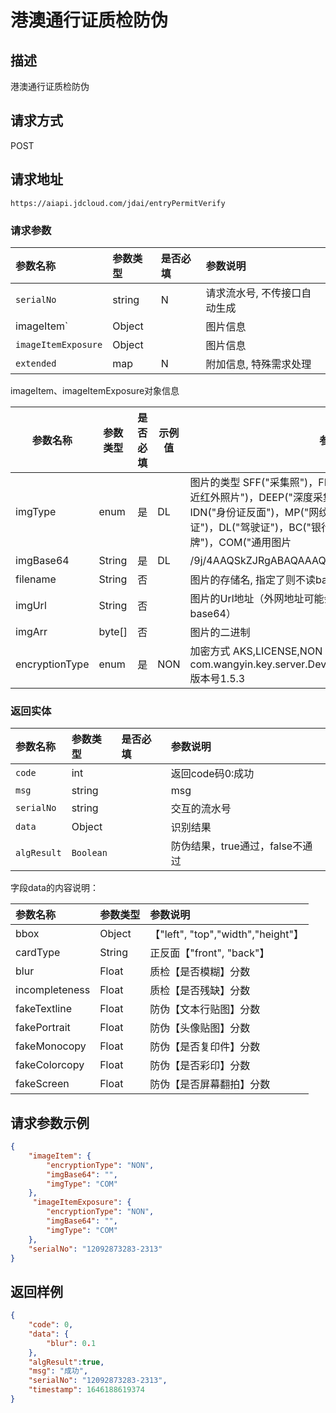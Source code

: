 # 港澳通行证质检防伪


## 描述
港澳通行证质检防伪

## 请求方式

POST

## 请求地址

```apl
https://aiapi.jdcloud.com/jdai/entryPermitVerify
```



### 请求参数

| 参数名称            | 参数类型 | 是否必填 | 参数说明                     |
| :------------------ | :------- | :------- | :--------------------------- |
| `serialNo`          | string   | N        | 请求流水号, 不传接口自动生成 |
| imageItem`          | Object   |          | 图片信息                     |
| `imageItemExposure` | Object   |          | 图片信息                     |
| `extended`          | map      | N        | 附加信息, 特殊需求处理       |



imageItem、imageItemExposure对象信息

| 参数名称       | 参数类型 | 是否必填 | 示例值 | 参数说明                                                     |
| -------------- | -------- | -------- | ------ | ------------------------------------------------------------ |
| imgType        | enum     | 是       | DL     | 图片的类型 SFF("采集照")，FF("全景采集照")，NIR("双目采集的近红外照片")，DEEP("深度采集的照片")，IDP("身份证正面")，IDN("身份证反面")，MP("网纹照")，AP("动作照")，VL("行驶证")，DL("驾驶证")，BC("银行卡")，BL("营业执照")，LP("车牌")，COM("通用图片 |
| imgBase64      | String   | 是       | DL     | /9j/4AAQSkZJRgABAQAAAQABAA...                                |
| filename       | String   | 否       |        | 图片的存储名, 指定了则不读base64                             |
| imgUrl         | String   | 否       |        | 图片的Url地址（外网地址可能会有socket连接超时问题，建议传base64） |
| imgArr         | byte[]   | 否       |        | 图片的二进制                                                 |
| encryptionType | enum     | 是       | NON    | 加密方式 AKS,LICENSE,NON AKS解密方式：com.wangyin.key.server.DeviceCryptoService#decryptEnvelop 版本号1.5.3 |



### 返回实体

| 参数名称    | 参数类型  | 是否必填 | 参数说明                        |
| :---------- | :-------- | :------- | :------------------------------ |
| `code`      | int       |          | 返回code码0:成功                |
| `msg`       | string    |          | msg                             |
| `serialNo`  | string    |          | 交互的流水号                    |
| `data`      | Object    |          | 识别结果                        |
| `algResult` | `Boolean` |          | 防伪结果，true通过，false不通过 |

字段data的内容说明：

| 参数名称       | 参数类型 | 参数说明                           |
| :------------- | :------- | :--------------------------------- |
| bbox           | Object   | 【"left", "top","width","height"】 |
| cardType       | String   | 正反面【"front", "back"】          |
| blur           | Float    | 质检【是否模糊】分数               |
| incompleteness | Float    | 质检【是否残缺】分数               |
| fakeTextline   | Float    | 防伪【文本行贴图】分数             |
| fakePortrait   | Float    | 防伪【头像贴图】分数               |
| fakeMonocopy   | Float    | 防伪【是否复印件】分数             |
| fakeColorcopy  | Float    | 防伪【是否彩印】分数               |
| fakeScreen     | Float    | 防伪【是否屏幕翻拍】分数           |

## 请求参数示例

```json
{
    "imageItem": {
        "encryptionType": "NON",
        "imgBase64": "",
        "imgType": "COM"
    },
     "imageItemExposure": {
        "encryptionType": "NON",
        "imgBase64": "",
        "imgType": "COM"
    },
    "serialNo": "12092873283-2313"
}

```

## 返回样例

```json
{
    "code": 0,
    "data": {
        "blur": 0.1
    },
    "algResult":true,
    "msg": "成功",
    "serialNo": "12092873283-2313",
    "timestamp": 1646188619374
}
```

